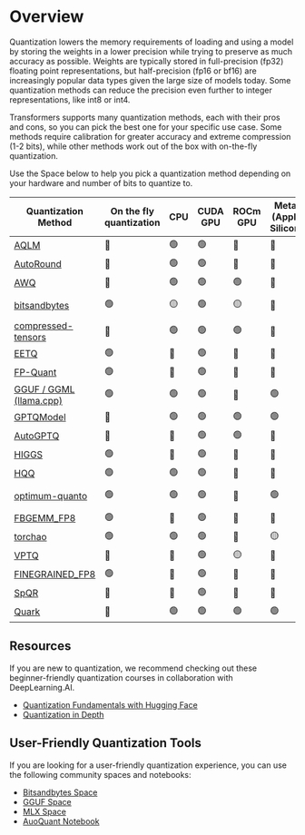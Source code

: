 <!--Copyright 2024 The HuggingFace Team. All rights reserved.

Licensed under the Apache License, Version 2.0 (the "License"); you may not use this file except in compliance with
the License. You may obtain a copy of the License at

http://www.apache.org/licenses/LICENSE-2.0

Unless required by applicable law or agreed to in writing, software distributed under the License is distributed on
an "AS IS" BASIS, WITHOUT WARRANTIES OR CONDITIONS OF ANY KIND, either express or implied. See the License for the
specific language governing permissions and limitations under the License.

⚠️ Note that this file is in Markdown but contain specific syntax for our doc-builder (similar to MDX) that may not be
rendered properly in your Markdown viewer.

-->

# Overview

Quantization lowers the memory requirements of loading and using a model by storing the weights in a lower precision while trying to preserve as much accuracy as possible. Weights are typically stored in full-precision (fp32) floating point representations, but half-precision (fp16 or bf16) are increasingly popular data types given the large size of models today. Some quantization methods can reduce the precision even further to integer representations, like int8 or int4.

Transformers supports many quantization methods, each with their pros and cons, so you can pick the best one for your specific use case. Some methods require calibration for greater accuracy and extreme compression (1-2 bits), while other methods work out of the box with on-the-fly quantization.

Use the Space below to help you pick a quantization method depending on your hardware and number of bits to quantize to.

| Quantization Method                       | On the fly quantization | CPU             | CUDA GPU | ROCm GPU  | Metal (Apple Silicon)              | Intel GPU       | Torch compile() | Bits         | PEFT Fine Tuning | Serializable with 🤗Transformers | 🤗Transformers Support  | Link to library                             |
|-------------------------------------------|----------------------|-----------------|----------|-----------|------------------------------------|-----------------|-----------------|--------------|------------------|-----------------------------|-------------------------|---------------------------------------------|
| [AQLM](./aqlm)                            | 🔴                   | 🟢              |     🟢     | 🔴        | 🔴                                 | 🟢              | 🟢              | 1/2          | 🟢               | 🟢                          | 🟢                      | https://github.com/Vahe1994/AQLM            |
| [AutoRound](./auto_round)                 | 🔴                   | 🟢               | 🟢          |   🔴        |   🔴                                |   🟢              |   🔴               | 2/3/4/8      |    🔴              |       🟢                      |    🟢                       |      https://github.com/intel/auto-round                                       |
| [AWQ](./awq)                              | 🔴                   | 🟢              | 🟢        | 🟢        | 🔴                                 | 🟢              | ?               | 4            | 🟢               | 🟢                          | 🟢                      | https://github.com/casper-hansen/AutoAWQ    |
| [bitsandbytes](./bitsandbytes)            | 🟢                   | 🟡 |     🟢     | 🟡 | 🔴                    | 🟡 | 🟢 | 4/8          | 🟢               | 🟢                          | 🟢                      | https://github.com/bitsandbytes-foundation/bitsandbytes |
| [compressed-tensors](./compressed_tensors) | 🔴                   | 🟢              |     🟢     | 🟢        | 🔴                                 | 🔴              | 🔴              | 1/8          | 🟢               | 🟢                          | 🟢                      | https://github.com/neuralmagic/compressed-tensors |
| [EETQ](./eetq)                            | 🟢                   | 🔴              | 🟢        | 🔴        | 🔴                                 | 🔴              | ?               | 8            | 🟢               | 🟢                          | 🟢                      | https://github.com/NetEase-FuXi/EETQ        |
| [FP-Quant](./fp_quant)                          | 🟢                   | 🔴              | 🟢        | 🔴        | 🔴                                 | 🔴              | 🟢              | 4           | 🔴               | 🟢                          | 🟢                      | https://github.com/IST-DASLab/FP-Quant      |
| [GGUF / GGML (llama.cpp)](../gguf)        | 🟢                   | 🟢              | 🟢        | 🔴        | 🟢                                 | 🔴              | 🔴              | 1/8          | 🔴               | [See Notes](../gguf)     | [See Notes](../gguf) | https://github.com/ggerganov/llama.cpp      |
| [GPTQModel](./gptq)                       | 🔴                   | 🟢 | 🟢        | 🟢        | 🟢                                 | 🟢 | 🔴              | 2/3/4/8      | 🟢               | 🟢                          | 🟢                      | https://github.com/ModelCloud/GPTQModel        |
| [AutoGPTQ](./gptq)                        | 🔴                   | 🔴              | 🟢        | 🟢        | 🔴                                 | 🔴              | 🔴              | 2/3/4/8      | 🟢               | 🟢                          | 🟢                      | https://github.com/AutoGPTQ/AutoGPTQ        |
| [HIGGS](./higgs)                          | 🟢                   | 🔴              | 🟢        | 🔴        | 🔴                                 | 🔴              | 🟢              | 2/4          | 🔴               | 🟢                          | 🟢                      | https://github.com/HanGuo97/flute           |       
| [HQQ](./hqq)                              | 🟢                   | 🟢              | 🟢        | 🔴        | 🔴                                 | 🟢              | 🟢              | 1/8          | 🟢               | 🔴                          | 🟢                      | https://github.com/mobiusml/hqq/            |
| [optimum-quanto](./quanto)                | 🟢                   | 🟢              | 🟢        | 🔴        | 🟢                                 | 🔴              | 🟢              | 2/4/8        | 🔴               | 🔴                          | 🟢                      | https://github.com/huggingface/optimum-quanto       |
| [FBGEMM_FP8](./fbgemm_fp8)                | 🟢                   | 🔴              | 🟢        | 🔴        | 🔴                                 | 🔴              | 🔴              | 8            | 🔴               | 🟢                          | 🟢                      | https://github.com/pytorch/FBGEMM       |
| [torchao](./torchao)                      | 🟢                   | 🟢               | 🟢        | 🔴        | 🟡 | 🟢              |                 | 4/8          |                  | 🟢🔴                        | 🟢                      | https://github.com/pytorch/ao       |
| [VPTQ](./vptq)                            | 🔴                   | 🔴              |     🟢     | 🟡        | 🔴                                 | 🔴              | 🟢              | 1/8          | 🔴               | 🟢                          | 🟢                      | https://github.com/microsoft/VPTQ            |
| [FINEGRAINED_FP8](./finegrained_fp8)      | 🟢                   | 🔴              | 🟢        | 🔴        | 🔴                                 | 🟢              | 🔴              | 8            | 🔴               | 🟢                          | 🟢                      |        |
| [SpQR](./spqr)                            | 🔴                     |  🔴   | 🟢        | 🔴              |    🔴    | 🔴         |         🟢              | 3            |              🔴                     | 🟢           | 🟢                      | https://github.com/Vahe1994/SpQR/       |
| [Quark](./quark)                          | 🔴                     | 🟢 | 🟢      | 🟢      | 🟢                   | 🟢       | ?               | 2/4/6/8/9/16 | 🔴                | 🔴                               | 🟢                       | https://quark.docs.amd.com/latest/                      |

## Resources

If you are new to quantization, we recommend checking out these beginner-friendly quantization courses in collaboration with DeepLearning.AI.

* [Quantization Fundamentals with Hugging Face](https://www.deeplearning.ai/short-courses/quantization-fundamentals-with-hugging-face/)
* [Quantization in Depth](https://www.deeplearning.ai/short-courses/quantization-in-depth)

## User-Friendly Quantization Tools

If you are looking for a user-friendly quantization experience, you can use the following community spaces and notebooks: 

* [Bitsandbytes Space](https://huggingface.co/spaces/bnb-community/bnb-my-repo)
* [GGUF Space](https://huggingface.co/spaces/ggml-org/gguf-my-repo)
* [MLX Space](https://huggingface.co/spaces/mlx-community/mlx-my-repo)
* [AuoQuant Notebook](https://colab.research.google.com/drive/1b6nqC7UZVt8bx4MksX7s656GXPM-eWw4?usp=sharing#scrollTo=ZC9Nsr9u5WhN)
